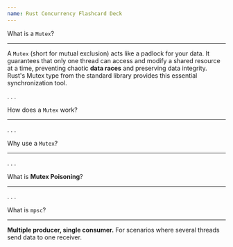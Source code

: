 ```yaml
---
name: Rust Concurrency Flashcard Deck
---
```


What is a ```Mutex```?

---
A ```Mutex``` (short for mutual exclusion) acts like a padlock for your data. It guarantees that only one thread can access and modify a shared resource at a time, preventing chaotic **data races** and preserving data integrity. Rust's Mutex type from the standard library provides this essential synchronization tool.

. . .

How does a ```Mutex``` work?

---

. . .

Why use a ```Mutex```?

---



. . .

What is **Mutex Poisoning**?

---



. . .

What is ```mpsc```?

---

**Multiple producer, single consumer.** For scenarios where several threads send data to one receiver.
